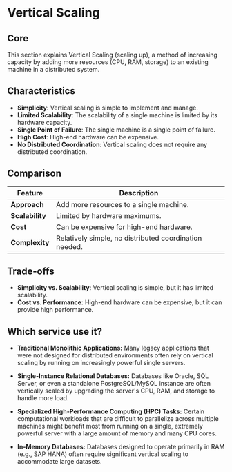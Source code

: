 # Vertical Scaling

## Core

This section explains Vertical Scaling (scaling up), a method of increasing capacity by adding more resources (CPU, RAM, storage) to an existing machine in a distributed system.

## Characteristics

- **Simplicity**: Vertical scaling is simple to implement and manage.
- **Limited Scalability**: The scalability of a single machine is limited by its hardware capacity.
- **Single Point of Failure**: The single machine is a single point of failure.
- **High Cost**: High-end hardware can be expensive.
- **No Distributed Coordination**: Vertical scaling does not require any distributed coordination.

## Comparison

| Feature | Description |
|---|---|
| **Approach** | Add more resources to a single machine. |
| **Scalability** | Limited by hardware maximums. |
| **Cost** | Can be expensive for high-end hardware. |
| **Complexity** | Relatively simple, no distributed coordination needed. |

## Trade-offs

- **Simplicity vs. Scalability**: Vertical scaling is simple, but it has limited scalability.
- **Cost vs. Performance**: High-end hardware can be expensive, but it can provide high performance.

## Which service use it?



-   **Traditional Monolithic Applications:** Many legacy applications that were not designed for distributed environments often rely on vertical scaling by running on increasingly powerful single servers.

-   **Single-Instance Relational Databases:** Databases like Oracle, SQL Server, or even a standalone PostgreSQL/MySQL instance are often vertically scaled by upgrading the server's CPU, RAM, and storage to handle more load.

-   **Specialized High-Performance Computing (HPC) Tasks:** Certain computational workloads that are difficult to parallelize across multiple machines might benefit most from running on a single, extremely powerful server with a large amount of memory and many CPU cores.

-   **In-Memory Databases:** Databases designed to operate primarily in RAM (e.g., SAP HANA) often require significant vertical scaling to accommodate large datasets.
